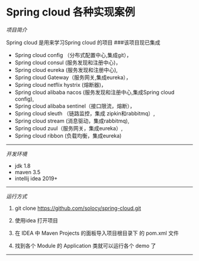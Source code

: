 # Spring cloud 各种实现案例

_项目简介_

Spring cloud 是用来学习Spring cloud 的项目
###该项目现已集成 
* Spring cloud config （分布式配置中心,集成git），
* Spring cloud consul (服务发现和注册中心)，
* Spring cloud eureka (服务发现和注册中心),
* Spring cloud Gateway（服务网关,集成eureka），
* Spring cloud netflix hystrix (熔断器)，
* Spring cloud alibaba nacos (服务发现和注册中心,集成Spring cloud config),
* Spring cloud alibaba sentinel（接口限流，熔断），
* Spring cloud sleuth （链路监控，集成 zipkin和rabbitmq）, 
* Spring cloud stream (消息驱动，集成rabbitmq),
* Spring cloud zuul（服务网关，集成eureka）,
* Spring cloud ribbon (负载均衡，集成eureka)

-------

_开发环境_
* jdk 1.8
* maven 3.5
* intellij idea 2019+


-------

_运行方式_

1. git clone https://github.com/solocy/spring-cloud.git

2. 使用idea 打开项目
3. 在 IDEA 中 Maven Projects 的面板导入项目根目录下 的 pom.xml 文件
4. 找到各个 Module 的 Application 类就可以运行各个 demo 了
-------
